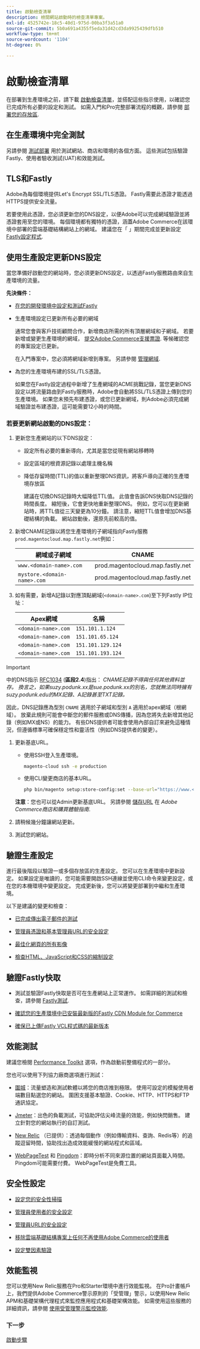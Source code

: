 ```yaml
---
title: 啟動檢查清單
description: 檢閱網站啟動時的檢查清單專案。
exl-id: 4525742e-18c5-40d1-975d-00ba3f3a51a0
source-git-commit: 5b0a691a4355f5eda31d42cd3da9925439dfb510
workflow-type: tm+mt
source-wordcount: '1104'
ht-degree: 0%

---
```


# 啟動檢查清單

在部署到生產環境之前，請下載 [啟動檢查清單](../../assets/adobe-commerce-cloud-prelaunch-checklist.pdf)，並搭配這些指示使用，以確認您已完成所有必要的設定和測試。 如需入門和Pro完整部署流程的概觀，請參閱 [部署您的存放區](../deploy/staging-production.md).

## 在生產環境中完全測試

另請參閱 [測試部署](../test/staging-and-production.md) 用於測試網站、商店和環境的各個方面。 這些測試包括驗證Fastly、使用者驗收測試(UAT)和效能測試。

## TLS和Fastly

Adobe為每個環境提供Let&#39;s Encrypt SSL/TLS憑證。 Fastly需要此憑證才能透過HTTPS提供安全流量。

若要使用此憑證，您必須更新您的DNS設定，以便Adobe可以完成網域驗證並將憑證套用至您的環境。 每個環境都有獨特的憑證，涵蓋Adobe Commerce在該環境中部署的雲端基礎結構網站上的網域。 建議您在「 」期間完成並更新設定 [Fastly設定程式](../cdn/fastly-configuration.md).

## 使用生產設定更新DNS設定

當您準備好啟動您的網站時，您必須更新DNS設定，以透過Fastly服務路由來自生產環境的流量。

**先決條件：**

- [在您的開發環境中設定和測試Fastly](../cdn/fastly-configuration.md#)

- 生產環境設定已更新所有必要的網域

  通常您會與客戶技術顧問合作，新增商店所需的所有頂層網域和子網域。 若要新增或變更生產環境的網域， [提交Adobe Commerce支援票證](https://support.magento.com/hc/en-us/articles/360019088251). 等候確認您的專案設定已更新。

  在入門專案中，您必須將網域新增到專案。 另請參閱 [管理網域](../cdn/fastly-custom-cache-configuration.md#manage-domains).

- 為您的生產環境布建的SSL/TLS憑證。

  如果您在Fastly設定過程中新增了生產網域的ACME挑戰記錄，當您更新DNS設定以將流量路由到Fastly服務時，Adobe會自動將SSL/TLS憑證上傳到您的生產環境。 如果您未預先布建憑證，或您已更新網域，則Adobe必須完成網域驗證並布建憑證，這可能需要12小時的時間。

### 若要更新網站啟動的DNS設定：

1. 更新您生產網站的以下DNS設定：

   - 設定所有必要的重新導向，尤其是當您從現有網站移轉時

   - 設定區域的根資源記錄以處理主機名稱

   - 降低存留時間(TTL)的值以重新整理DNS資訊，將客戶導向正確的生產環境存放區

     建議在切換DNS記錄時大幅降低TTL值。 此值會告訴DNS快取DNS記錄的時間長度。 縮短後，它會更快地重新整理DNS。 例如，您可以在更新網站時，將TTL值從三天變更為10分鐘。 請注意，縮短TTL值會增加DNS基礎結構的負載。 網站啟動後，還原先前較高的值。


1. 新增CNAME記錄以將您生產環境的子網域指向Fastly服務 `prod.magentocloud.map.fastly.net`例如：

   | 網域或子網域 | CNAME |
   | ----------------------- | -------------------------------- |
   | `www.<domain-name>.com` | prod.magentocloud.map.fastly.net |
   | `mystore.<domain-name>.com` | prod.magentocloud.map.fastly.net |

1. 如有需要，新增A記錄以對應頂點網域(`<domain-name>.com`)至下列Fastly IP位址：

   | Apex網域 | 名稱 |
   | --------------- | ----------------- |
   | `<domain-name>.com` | `151.101.1.124` |
   | `<domain-name>.com` | `151.101.65.124` |
   | `<domain-name>.com` | `151.101.129.124` |
   | `<domain-name>.com` | `151.101.193.124` |

>[!IMPORTANT]
>
>中的DNS指示 [RFC1034](https://www.rfc-editor.org/rfc/rfc1912) (**區段2.4**)指出：
>_CNAME記錄不得與任何其他資料並存。 換言之，如果suzy.podunk.xx是sue.podunk.xx的別名，您就無法同時擁有suzy.podunk.edu的MX記錄、A記錄甚至TXT記錄。_
>
>因此，DNS記錄應為型別 `CNAME` 適用於子網域和型別 `A` 適用於apex網域（根網域）。 放棄此規則可能會中斷您的郵件服務或DNS傳播，因為您將失去新增其他記錄（例如MX或NS）的能力。 有些DNS提供者可能會使用內部自訂來避免這種情況，但遵循標準可確保穩定性和靈活性（例如DNS提供者的變更）。

1. 更新基底URL。

   - 使用SSH登入生產環境。

     ```bash
     magento-cloud ssh -e production
     ```

   - 使用CLI變更商店的基本URL。

     ```bash
     php bin/magento setup:store-config:set --base-url="https://www.<domain-name>.com/"
     ```

   **注意**：您也可以從Admin更新基底URL。 另請參閱 [儲存URL](https://experienceleague.adobe.com/docs/commerce-admin/stores-sales/site-store/store-urls.html) 在 _Adobe Commerce商店和購買體驗指南_.

1. 請稍候幾分鐘讓網站更新。

1. 測試您的網站。

## 驗證生產設定

進行最後階段以驗證一或多個存放區的生產設定。 您可以在生產環境中更新設定。 如果設定是唯讀的，您可能需要開啟SSH連線並使用CLI命令來變更設定，或在您的本機環境中變更設定。 完成更新後，您可以將變更部署到中繼和生產環境。

以下是建議的變更和檢查：

- [已完成傳出電子郵件的測試](../project/outgoing-emails.md)

- [管理員憑證和基本管理員URL的安全設定](https://docs.magento.com/user-guide/stores/security-admin.html)

- [最佳化網頁的所有影像](../cdn/fastly-image-optimization.md)

- [檢查HTML、JavaScript和CSS的縮制設定](../deploy/static-content.md)

## 驗證Fastly快取

- 測試並驗證Fastly快取是否可在生產網站上正常運作。 如需詳細的測試和檢查，請參閱 [Fastly測試](../test/staging-and-production.md#check-fastly-caching).

- [確認您的生產環境中已安裝最新版的Fastly CDN Module for Commerce](../cdn/fastly-configuration.md#upgrade-the-fastly-module)

- [確保已上傳Fastly VCL程式碼的最新版本](../cdn/fastly-configuration.md#upload-vcl-to-fastly)

## 效能測試

建議您檢閱 [Performance Toolkit](https://github.com/magento/magento2/tree/2.4/setup/performance-toolkit) 選項，作為啟動前整備程式的一部分。

您也可以使用下列協力廠商選項進行測試：

- [圍城](https://www.joedog.org/siege-home/)：流量塑造和測試軟體以將您的商店推到極限。 使用可設定的模擬使用者端數目點選您的網站。 圍困支援基本驗證、Cookie、HTTP、HTTPS和FTP通訊協定。

- [Jmeter](https://jmeter.apache.org/)：出色的負載測試，可協助評估尖峰流量的效能，例如快閃銷售。 建立針對您的網站執行的自訂測試。

- [New Relic](https://support.newrelic.com/s/) （已提供）：透過每個動作（例如傳輸資料、查詢、Redis等）的追蹤逗留時間，協助找出造成效能緩慢的網站程式和區域。

- [WebPageTest](https://www.webpagetest.org/) 和 [Pingdom](https://www.pingdom.com/)：即時分析不同來源位置的網站頁面載入時間。 Pingdom可能需要付費。 WebPageTest是免費工具。

## 安全性設定

- [設定您的安全性掃描](overview.md#set-up-the-security-scan-tool)

- [管理員使用者的安全設定](https://docs.magento.com/user-guide/stores/security-admin.html)

- [管理員URL的安全設定](https://docs.magento.com/user-guide/stores/store-urls-custom-admin.html)

- [移除雲端基礎結構專案上任何不再使用Adobe Commerce的使用者](../project/user-access.md)

- [設定雙因素驗證](https://devdocs.magento.com/guides/v2.4/security/two-factor-authentication.html)

## 效能監視

您可以使用New Relic服務在Pro和Starter環境中進行效能監視。 在Pro計畫帳戶上，我們提供Adobe Commerce警示原則的「受管理」警示，以使用New Relic APM和基礎架構代理程式來監控應用程式和基礎架構效能。 如需使用這些服務的詳細資訊，請參閱 [使用受管理警示監控效能](../monitor/investigate-performance.md#monitor-performance-with-managed-alerts).

### 下一步

[啟動步驟](steps.md)
